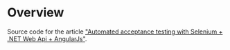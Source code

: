 # Overview
Source code for the article ["Automated acceptance testing with Selenium + .NET Web Api + AngularJs"](https://habr.com/ru/post/221169/).
